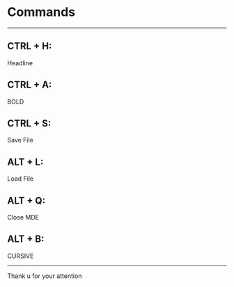 # Commands

---

##  CTRL + H: 
Headline

## CTRL + A:
BOLD
## CTRL + S:
Save File
## ALT + L:
Load File
## ALT + Q:
Close MDE
## ALT + B:
CURSIVE


---
Thank u for your attention



 